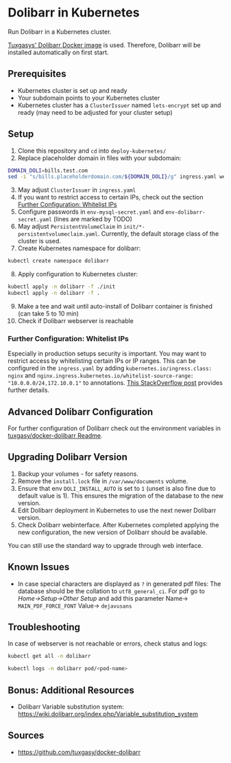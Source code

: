 # Dolibarr in Kubernetes
Run Dolibarr in a Kubernetes cluster. 

[Tuxgasys' Dolibarr Docker image](https://hub.docker.com/r/tuxgasy/dolibarr) is used.
Therefore, Dolibarr will be installed automatically on first start.

## Prerequisites
- Kubernetes cluster is set up and ready
- Your subdomain points to your Kubernetes cluster
- Kubernetes cluster has a `ClusterIssuer` named `lets-encrypt` set up and ready (may need to be adjusted for your cluster setup)

## Setup
1. Clone this repository and `cd` into `deploy-kubernetes/`
2. Replace placeholder domain in files with your subdomain:
```bash
DOMAIN_DOLI=bills.test.com
sed -i "s/bills.placeholderdomain.com/${DOMAIN_DOLI}/g" ingress.yaml webserver-deployment.yaml
```
3. May adjust `ClusterIssuer` in `ingress.yaml`
4. If you want to restrict access to certain IPs, check out the section [Further Configuration: Whitelist IPs](#further-configuration-whitelist-ips)
5. Configure passwords in `env-mysql-secret.yaml` and `env-dolibarr-secret.yaml` (lines are marked by TODO)
6. May adjust `PersistentVolumeClaim` in `init/*-persistentvolumeclaim.yaml`. Currently, the default storage class of the cluster is used.
7. Create Kubernetes namespace for dolibarr:
``` bash
kubectl create namespace dolibarr
```
8. Apply configuration to Kubernetes cluster: 
``` bash
kubectl apply -n dolibarr -f ./init
kubectl apply -n dolibarr -f .
```
9. Make a tee and wait until auto-install of Dolibarr container is finished (can take 5 to 10 min)
10. Check if Dolibarr webserver is reachable


### Further Configuration: Whitelist IPs
Especially in production setups security is important. You may want to restrict access by whitelisting certain IPs or IP ranges. This can be configured in the `ingress.yaml` by adding `kubernetes.io/ingress.class: nginx` and `nginx.ingress.kubernetes.io/whitelist-source-range: "10.0.0.0/24,172.10.0.1"` to annotations. [This StackOverflow post](https://stackoverflow.com/a/59052066/14355362) provides further details. 

## Advanced Dolibarr Configuration
For further configuration of Dolibarr check out the environment variables in
[tuxgasy/docker-dolibarr Readme](https://github.com/tuxgasy/docker-dolibarr#environment-variables-summary).

## Upgrading Dolibarr Version
1. Backup your volumes - for safety reasons.
2. Remove the `install.lock` file in `/var/www/documents` volume.
3. Ensure that env `DOLI_INSTALL_AUTO` is set to `1` (unset is also fine due to default value is 1). This ensures the migration of the database to the new version.
4. Edit Dolibarr deployment in Kubernetes to use the next newer Dolibarr version.
5. Check Dolibarr webinterface. After Kubernetes completed applying the new configuration, the new version of Dolibarr should be available.

You can still use the standard way to upgrade through web interface.

## Known Issues
- In case special characters are displayed as `?` in generated pdf files: 
  The database should be the collation to `utf8_general_ci`.
  For pdf go to _Home->Setup->Other Setup_ and add this parameter Name-> `MAIN_PDF_FORCE_FONT`  Value-> `dejavusans`

## Troubleshooting
In case of webserver is not reachable or errors, check status and logs: 
``` bash
kubectl get all -n dolibarr

kubectl logs -n dolibarr pod/<pod-name>
```

## Bonus: Additional Resources

- Dolibarr Variable substitution system: https://wiki.dolibarr.org/index.php/Variable_substitution_system

## Sources
- https://github.com/tuxgasy/docker-dolibarr